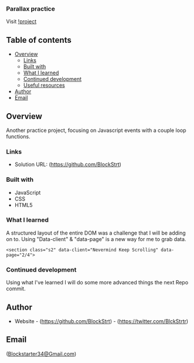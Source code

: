 ###  Parallax practice
 Visit [!project](https://magnificent-mermaid-737575.netlify.app/)
## Table of contents

- [Overview](#overview)
  - [Links](#links)
  - [Built with](#built-with)
  - [What I learned](#what-i-learned)
  - [Continued development](#continued-development)
  - [Useful resources](#useful-resources)
- [Author](#author)
- [Email](#email)

## Overview
Another practice project, focusing on Javascript events with a couple loop functions.


### Links

- Solution URL: (https://github.com/BlockStrt)


### Built with

- JavaScript
- CSS 
- HTML5

### What I learned
A structured layout of the entire DOM was a challenge that I will be adding on to.
Using "Data-client" & "data-page" is a new way for me to grab data.


```
<section class="s2" data-client="Nevermind Keep Scrolling" data-page="2/4">
```

### Continued development
Using what I've learned I will do some more advanced things the next Repo commit.


## Author

- Website - (https://github.com/BlockStrt)
          - (https://twitter.com/BlckStrtr)
          
         

## Email
(Blockstarter34@Gmail.com)